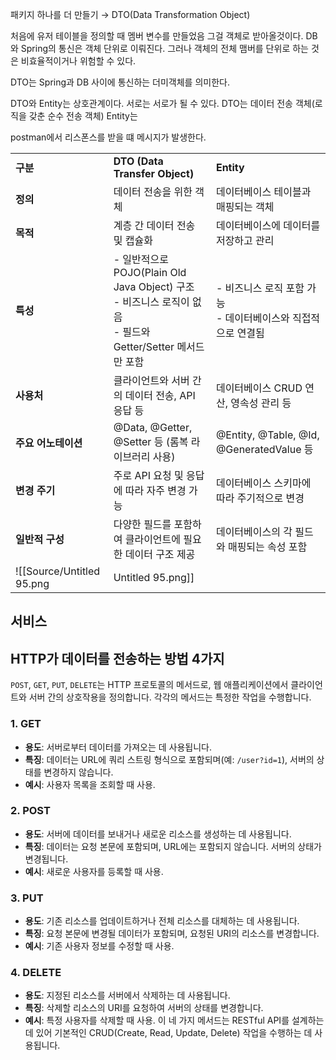   
패키지 하나를 더 만들기 → DTO(Data Transformation Object)
  
처음에 유저 테이블을 정의할 때 멤버 변수를 만들었음
그걸 객체로 받아올것이다.
DB와 Spring의 통신은 객체 단위로 이뤄진다.
그러나 객체의 전체 맴버를 단위로 하는 것은 비효율적이거나 위험할 수 있다.
  
DTO는 Spring과 DB 사이에 통신하는 더미객체를 의미한다.
  
DTO와 Entity는 상호관계이다.
서로는 서로가 될 수 있다.
DTO는 데이터 전송 객체(로직을 갖춘 순수 전송 객체)
Entity는
  
postman에서 리스폰스를 받을 떄 메시지가 발생한다.
  
|   |   |   |
|---|---|---|
|**구분**|**DTO (Data Transfer Object)**|**Entity**|
|**정의**|데이터 전송을 위한 객체|데이터베이스 테이블과 매핑되는 객체|
|**목적**|계층 간 데이터 전송 및 캡슐화|데이터베이스에 데이터를 저장하고 관리|
|**특성**|- 일반적으로 POJO(Plain Old Java Object) 구조  <br>- 비즈니스 로직이 없음  <br>- 필드와 Getter/Setter 메서드만 포함|- 비즈니스 로직 포함 가능  <br>- 데이터베이스와 직접적으로 연결됨|
|**사용처**|클라이언트와 서버 간의 데이터 전송, API 응답 등|데이터베이스 CRUD 연산, 영속성 관리 등|
|**주요 어노테이션**|@Data, @Getter, @Setter 등 (롬복 라이브러리 사용)|@Entity, @Table, @Id, @GeneratedValue 등|
|**변경 주기**|주로 API 요청 및 응답에 따라 자주 변경 가능|데이터베이스 스키마에 따라 주기적으로 변경|
|**일반적 구성**|다양한 필드를 포함하여 클라이언트에 필요한 데이터 구조 제공|데이터베이스의 각 필드와 매핑되는 속성 포함|
![[Source/Untitled 95.png|Untitled 95.png]]
  
  
## 서비스
  
  
  
  
## HTTP가 데이터를 전송하는 방법 4가지
`POST`, `GET`, `PUT`, `DELETE`는 HTTP 프로토콜의 메서드로, 웹 애플리케이션에서 클라이언트와 서버 간의 상호작용을 정의합니다. 각각의 메서드는 특정한 작업을 수행합니다.
### 1. **GET**
- **용도**: 서버로부터 데이터를 가져오는 데 사용됩니다.
- **특징**: 데이터는 URL에 쿼리 스트링 형식으로 포함되며(예: `/user?id=1`), 서버의 상태를 변경하지 않습니다.
- **예시**: 사용자 목록을 조회할 때 사용.
### 2. **POST**
- **용도**: 서버에 데이터를 보내거나 새로운 리소스를 생성하는 데 사용됩니다.
- **특징**: 데이터는 요청 본문에 포함되며, URL에는 포함되지 않습니다. 서버의 상태가 변경됩니다.
- **예시**: 새로운 사용자를 등록할 때 사용.
### 3. **PUT**
- **용도**: 기존 리소스를 업데이트하거나 전체 리소스를 대체하는 데 사용됩니다.
- **특징**: 요청 본문에 변경될 데이터가 포함되며, 요청된 URI의 리소스를 변경합니다.
- **예시**: 기존 사용자 정보를 수정할 때 사용.
### 4. **DELETE**
- **용도**: 지정된 리소스를 서버에서 삭제하는 데 사용됩니다.
- **특징**: 삭제할 리소스의 URI를 요청하여 서버의 상태를 변경합니다.
- **예시**: 특정 사용자를 삭제할 때 사용.
이 네 가지 메서드는 RESTful API를 설계하는 데 있어 기본적인 CRUD(Create, Read, Update, Delete) 작업을 수행하는 데 사용됩니다.
